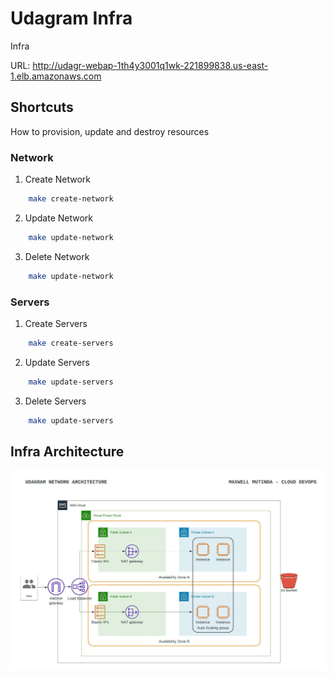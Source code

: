 # Udagram Infra
Infra 

URL: http://udagr-webap-1th4y3001q1wk-221899838.us-east-1.elb.amazonaws.com

## Shortcuts
How to provision, update and destroy resources
### Network
1. Create Network
```bash
    make create-network
```

2. Update Network
```bash
    make update-network
```

3. Delete Network
```bash
    make update-network
```

### Servers

1. Create Servers
```bash
    make create-servers
```

2. Update Servers
```bash
    make update-servers
```

3. Delete Servers
```bash
    make update-servers
```


## Infra Architecture
![Udagram Infra Architecture](UdagramIaC.jpeg)

